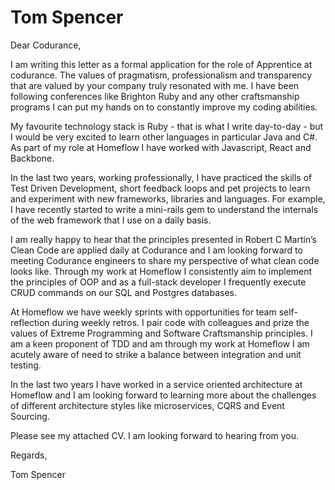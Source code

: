 # Tom Spencer 

Dear Codurance,

I am writing this letter as a formal application for the role of Apprentice at codurance. The values of pragmatism, professionalism and transparency that are valued by your company truly resonated with me. I have been following conferences like Brighton Ruby and any other craftsmanship programs I can put my hands on to constantly improve my coding abilities.

My favourite technology stack is Ruby - that is what I write day-to-day -  but I would be very excited to learn other languages in particular Java and C#. As part of my role at Homeflow I have worked with Javascript, React and Backbone.

In the last two years, working professionally, I have practiced the skills of Test Driven Development, short feedback loops and pet projects to learn and experiment with new frameworks, libraries and languages. For example, I have recently started to write a mini-rails gem to understand the internals of the web framework that I use on a daily basis.

I am really happy to hear that the principles presented in Robert C Martin’s Clean Code are applied daily at Codurance and I am looking forward to meeting Codurance engineers to share my perspective of what clean code looks like. Through my work at Homeflow I consistently aim to implement the principles of OOP and as a full-stack developer I frequently execute CRUD commands on our SQL and Postgres databases.

At Homeflow we have weekly sprints with opportunities for team self-reflection during weekly retros. I pair code with colleagues and prize the values of Extreme Programming and Software Craftsmanship principles. I am a keen proponent of TDD and am through my work at Homeflow I am acutely aware of need to strike a balance between integration and unit testing.

In the last two years I have worked in a service oriented architecture at Homeflow and I am looking forward to learning more about the challenges of different architecture styles like microservices, CQRS and Event Sourcing.

Please see my attached CV. I am looking forward to hearing from you.

Regards,

Tom Spencer
